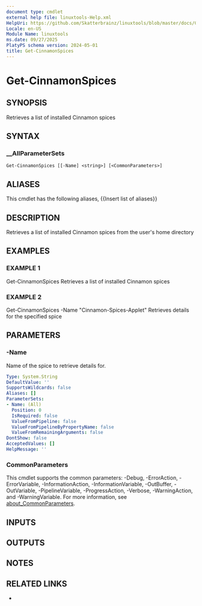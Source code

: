 ```yaml
---
document type: cmdlet
external help file: linuxtools-Help.xml
HelpUri: https://github.com/Skatterbrainz/linuxtools/blob/master/docs/Get-CinnamonSpices.md
Locale: en-US
Module Name: linuxtools
ms.date: 09/27/2025
PlatyPS schema version: 2024-05-01
title: Get-CinnamonSpices
---
```


# Get-CinnamonSpices

## SYNOPSIS

Retrieves a list of installed Cinnamon spices

## SYNTAX

### __AllParameterSets

```
Get-CinnamonSpices [[-Name] <string>] [<CommonParameters>]
```

## ALIASES

This cmdlet has the following aliases,
  {{Insert list of aliases}}

## DESCRIPTION

Retrieves a list of installed Cinnamon spices from the user's home directory

## EXAMPLES

### EXAMPLE 1

Get-CinnamonSpices
Retrieves a list of installed Cinnamon spices

### EXAMPLE 2

Get-CinnamonSpices -Name "Cinnamon-Spices-Applet"
Retrieves details for the specified spice

## PARAMETERS

### -Name

Name of the spice to retrieve details for.

```yaml
Type: System.String
DefaultValue: ''
SupportsWildcards: false
Aliases: []
ParameterSets:
- Name: (All)
  Position: 0
  IsRequired: false
  ValueFromPipeline: false
  ValueFromPipelineByPropertyName: false
  ValueFromRemainingArguments: false
DontShow: false
AcceptedValues: []
HelpMessage: ''
```

### CommonParameters

This cmdlet supports the common parameters: -Debug, -ErrorAction, -ErrorVariable,
-InformationAction, -InformationVariable, -OutBuffer, -OutVariable, -PipelineVariable,
-ProgressAction, -Verbose, -WarningAction, and -WarningVariable. For more information, see
[about_CommonParameters](https://go.microsoft.com/fwlink/?LinkID=113216).

## INPUTS

## OUTPUTS

## NOTES

## RELATED LINKS

- [](https://github.com/Skatterbrainz/linuxtools/blob/master/docs/Get-CinnamonSpices.md)
